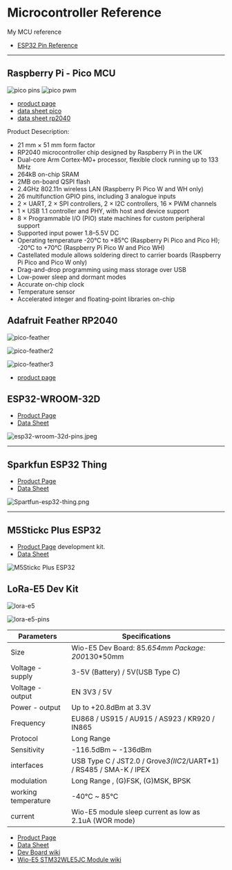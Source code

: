 # Microcontroller Reference

My MCU reference

* [ESP32 Pin Reference](https://randomnerdtutorials.com/esp32-pinout-reference-gpios/)

---

## Raspberry Pi - Pico MCU

![pico pins](img/pico-pins.png)
![pico pwm](img/pico-GPIO-PWM-Table.png)

* [product page](https://www.raspberrypi.com/products/raspberry-pi-pico/)
* [data sheet pico](https://datasheets.raspberrypi.com/pico/pico-datasheet.pdf)
* [data sheet rp2040](https://datasheets.raspberrypi.org/rp2040/rp2040-datasheet.pdf)

Product Desecription:

* 21 mm × 51 mm form factor
* RP2040 microcontroller chip designed by Raspberry Pi in the UK
* Dual-core Arm Cortex-M0+ processor, flexible clock running up to 133 MHz
* 264kB on-chip SRAM
* 2MB on-board QSPI flash
* 2.4GHz 802.11n wireless LAN (Raspberry Pi Pico W and WH only)
* 26 multifunction GPIO pins, including 3 analogue inputs
* 2 × UART, 2 × SPI controllers, 2 × I2C controllers, 16 × PWM channels
* 1 × USB 1.1 controller and PHY, with host and device support
* 8 × Programmable I/O (PIO) state machines for custom peripheral support
* Supported input power 1.8–5.5V DC
* Operating temperature -20°C to +85°C (Raspberry Pi Pico and Pico H); -20°C to +70°C (Raspberry Pi Pico W and Pico WH)
* Castellated module allows soldering direct to carrier boards (Raspberry Pi Pico and Pico W only)
* Drag-and-drop programming using mass storage over USB
* Low-power sleep and dormant modes
* Accurate on-chip clock
* Temperature sensor
* Accelerated integer and floating-point libraries on-chip

## Adafruit Feather RP2040

![pico-feather](img/pico-adafruit-feather.jpg)

![pico-feather2](img/pico-adafruit-feather2.jpg)

![pico-feather3](img/pico-adafruit-feather3.jpg)

* [product page](https://www.adafruit.com/product/4884)

## ESP32-WROOM-32D

* [Product Page](https://www.espressif.com/en/products/modules)
* [Data Sheet](https://www.espressif.com/sites/default/files/documentation/esp32-wroom-32d_esp32-wroom-32u_datasheet_en.pdf)

![esp32-wroom-32d-pins.jpeg](img/esp32-wroom-32d-pins.jpeg)

---

## Sparkfun ESP32 Thing

* [Product Page](https://www.sparkfun.com/products/13907)
* [Data Sheet](https://cdn.sparkfun.com/assets/learn_tutorials/5/0/7/ESP32ThingV1a.pdf)

![Spartfun-esp32-thing.png](img/Spartfun-esp32-thing.png)

---

## M5Stickc Plus ESP32

* [Product Page](https://shop.m5stack.com/products/m5stickc-plus-esp32-pico-mini-iot-development-kit) development kit.
* [Data Sheet](https://cdn.competec.ch/documents2/8/5/9/185624958/185624958.pdf)

![M5Stickc Plus ESP32](img/M5Stick-Plus-ESP32.webp)

## LoRa-E5 Dev Kit

![lora-e5](img/lora-e5-dev-kit.jpg)

![lora-e5-pins](img/lora-e5-dev-kit-pins.jpg)

| Parameters          | Specifications                                                     |
| ------------------- | ------------------------------------------------------------------ |
| Size                | Wio-E5 Dev Board: 85.6*54mm  Package: 200*130*50mm                 |
| Voltage - supply    | 3-5V (Battery) / 5V(USB Type C)                                    |
| Voltage - output    | EN 3V3 / 5V                                                        |
| Power - output      | Up to +20.8dBm at 3.3V                                             |
| Frequency           | EU868 / US915 / AU915 / AS923 / KR920 / IN865                      |
| Protocol            | Long Range                                                         |
| Sensitivity         | -116.5dBm ~ -136dBm                                                |
| interfaces          | USB Type C / JST2.0 / Grove*3(IIC*2/UART*1) / RS485 / SMA-K / IPEX |
| modulation          | Long Range , (G)FSK, (G)MSK, BPSK                                  |
| working temperature | -40℃ ~ 85℃                                                         |
| current             | Wio-E5 module sleep current as low as 2.1uA (WOR mode)             |

* [Product Page](https://www.seeedstudio.com/LoRa-E5-Dev-Kit-p-4868.html)
* [Data Sheet](https://files.seeedstudio.com/products/317990687/res/STM32WLE5JC%20Datasheet.pdf)
* [Dev Board wiki](https://wiki.seeedstudio.com/LoRa_E5_Dev_Board/)
* [Wio-E5 STM32WLE5JC Module wiki](https://wiki.seeedstudio.com/LoRa-E5_STM32WLE5JC_Module/)